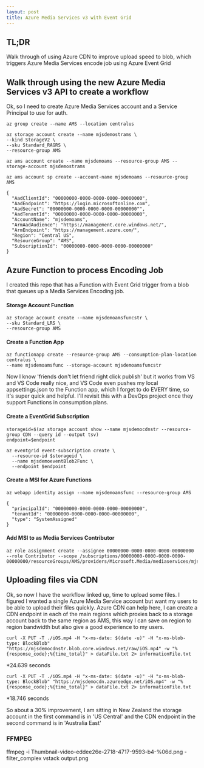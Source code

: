 ```yaml
---
layout: post
title: Azure Media Services v3 with Event Grid
---
```


## TL;DR

Walk through of using Azure CDN to improve upload speed to blob, which triggers Azure Media Services encode job using Azure Event Grid

## Walk through using the new Azure Media Services v3 API to create a workflow

Ok, so I need to create Azure Media Services account and a Service Principal to use for auth.

```
az group create --name AMS --location centralus
```
```
az storage account create --name mjsdemostrams \  
--kind StorageV2 \
--sku Standard_RAGRS \
--resource-group AMS
```
```
az ams account create --name mjsdemoams --resource-group AMS --storage-account mjsdemostrams
```
```
az ams account sp create --account-name mjsdemoams --resource-group AMS
```
```
{
  "AadClientId": "00000000-0000-0000-0000-00000000",
  "AadEndpoint": "https://login.microsoftonline.com",
  "AadSecret": "00000000-0000-0000-0000-00000000"",
  "AadTenantId": "00000000-0000-0000-0000-00000000",
  "AccountName": "mjsdemoams",
  "ArmAadAudience": "https://management.core.windows.net/",
  "ArmEndpoint": "https://management.azure.com/",
  "Region": "Central US",
  "ResourceGroup": "AMS",
  "SubscriptionId": "00000000-0000-0000-0000-00000000"
}
```
## Azure Function to process Encoding Job

I created this repo that has a Function with Event Grid trigger from a blob that queues up a Media Services Encoding job.

#### Storage Account Function
```
az storage account create --name mjsdemoamsfuncstr \
--sku Standard_LRS \
--resource-group AMS
```

#### Create a Function App
```
az functionapp create --resource-group AMS --consumption-plan-location centralus \
--name mjsdemoamsfunc --storage-account mjsdemoamsfuncstr  
```

Now I know 'friends don't let friend right click publish' but it works from VS and VS Code really nice, and VS Code even pushes my local appsettings.json to the Function app, which I forget to do EVERY time, so it's super quick and helpful. I'll revisit this with a DevOps project once they support Functions in consumption plans.

#### Create a EventGrid Subscription
```
storageid=$(az storage account show --name mjsdemocdnstr --resource-group CDN --query id --output tsv)
endpoint=$endpoint

az eventgrid event-subscription create \
  --resource-id $storageid \
  --name mjsdemoeventBlob2Func \
  --endpoint $endpoint
```

#### Create a MSI for Azure Functions
```
az webapp identity assign --name mjsdemoamsfunc --resource-group AMS

{
  "principalId": "00000000-0000-0000-0000-00000000",
  "tenantId": "00000000-0000-0000-0000-00000000",
  "type": "SystemAssigned"
}
```

#### Add MSI to as Media Services Contributor
```
az role assignment create --assignee 00000000-0000-0000-0000-00000000 --role Contributor --scope /subscriptions/00000000-0000-0000-0000-00000000/resourceGroups/AMS/providers/Microsoft.Media/mediaservices/mjsdemoams
```

## Uploading files via CDN

Ok, so now I have the workflow linked up, time to upload some files. I figured I wanted a single Azure Media Service account but want my users to be able to upload their files quickly. Azure CDN can help here, I can create a CDN endpoint in each of the main regions which proxies back to a storage account back to the same region as AMS, this way I can save on region to region bandwidth but also give a good experience to my users.

```
curl -X PUT -T ./iOS.mp4 -H "x-ms-date: $(date -u)" -H "x-ms-blob-type: BlockBlob" "https://mjsdemocdnstr.blob.core.windows.net/raw/iOS.mp4" -w "%{response_code};%{time_total}" > dataFile.txt 2> informationFile.txt
```
*24.639 seconds

```
curl -X PUT -T ./iOS.mp4 -H "x-ms-date: $(date -u)" -H "x-ms-blob-type: BlockBlob" "https://mjsdemocdn.azureedge.net/iOS.mp4" -w "%{response_code};%{time_total}" > dataFile.txt 2> informationFile.txt
```
*18.746 seconds

So about a 30% improvement, I am sitting in New Zealand the storage account in the first command is in 'US Central' and the CDN endpoint in the second command is in 'Australia East'

### FFMPEG

ffmpeg -i Thumbnail-video-eddee26e-2718-4717-9593-b4-%06d.png -filter_complex vstack output.png